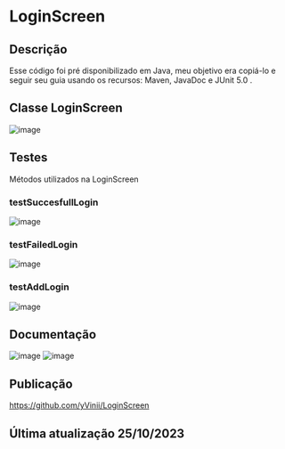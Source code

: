 # LoginScreen
## Descrição
Esse código foi pré disponibilizado em Java, meu objetivo era copiá-lo e seguir seu guia usando os recursos: Maven, JavaDoc e JUnit 5.0 .

## Classe LoginScreen 
![image](https://github.com/yVinii/LoginScreen/assets/117307556/7d64aea4-1121-4efe-8b36-9d39f5b9f6d9)

## Testes
Métodos utilizados na LoginScreen
### testSuccesfullLogin
![image](https://github.com/yVinii/LoginScreen/assets/117307556/d86566ee-aca3-4197-a3a5-d317bb47f712)

### testFailedLogin
![image](https://github.com/yVinii/LoginScreen/assets/117307556/f8adff22-c61d-4022-bdf9-ded00c5adfb8)

### testAddLogin
![image](https://github.com/yVinii/LoginScreen/assets/117307556/d8e99d5b-bd27-4d5a-9924-8c85b014937f)

## Documentação
![image](https://github.com/yVinii/LoginScreen/assets/117307556/d6f8db94-1040-4571-a664-b79832a75004)
![image](https://github.com/yVinii/LoginScreen/assets/117307556/c9708e05-0918-415b-b97e-7b6d9294c23b)

## Publicação
https://github.com/yVinii/LoginScreen

## Última atualização 25/10/2023
